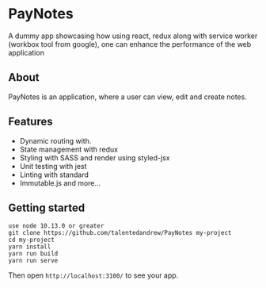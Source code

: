 # PayNotes
A dummy app showcasing how using react, redux along with service worker (workbox tool from google), one can enhance the performance of the web application

## About
PayNotes is an application, where a user can view, edit and create notes.

## Features
- Dynamic routing with.
- State management with redux
- Styling with SASS and render using styled-jsx
- Unit testing with jest
- Linting with standard
- Immutable.js and more...

## Getting started
```
use node 10.13.0 or greater
git clone https://github.com/talentedandrew/PayNotes my-project
cd my-project
yarn install
yarn run build
yarn run serve
```

Then open `http://localhost:3100/` to see your app.


